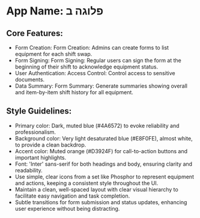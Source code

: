 # **App Name**: פלוגה ב

## Core Features:

- Form Creation: Form Creation: Admins can create forms to list equipment for each shift swap.
- Form Signing: Form Signing: Regular users can sign the form at the beginning of their shift to acknowledge equipment status.
- User Authentication: Access Control: Control access to sensitive documents.
- Data Summary: Form Summary: Generate summaries showing overall and item-by-item shift history for all equipment.

## Style Guidelines:

- Primary color: Dark, muted blue (#4A6572) to evoke reliability and professionalism.
- Background color: Very light desaturated blue (#E8F0FE), almost white, to provide a clean backdrop.
- Accent color: Muted orange (#D3924F) for call-to-action buttons and important highlights.
- Font: 'Inter' sans-serif for both headings and body, ensuring clarity and readability.
- Use simple, clear icons from a set like Phosphor to represent equipment and actions, keeping a consistent style throughout the UI.
- Maintain a clean, well-spaced layout with clear visual hierarchy to facilitate easy navigation and task completion.
- Subtle transitions for form submission and status updates, enhancing user experience without being distracting.